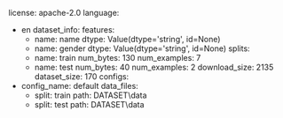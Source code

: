 license: apache-2.0
language:
- en
dataset_info:
  features:
  - name: name
    dtype: Value(dtype='string', id=None)
  - name: gender
    dtype: Value(dtype='string', id=None)
  splits:
  - name: train
    num_bytes: 130
    num_examples: 7
  - name: test
    num_bytes: 40
    num_examples: 2
  download_size: 2135
  dataset_size: 170
configs:
- config_name: default
  data_files:
  - split: train
    path: DATASET\data
  - split: test
    path: DATASET\data

